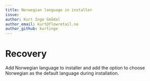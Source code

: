 ```yaml
---
title: Norwegian language in installer
issue: 
author: Kurt Inge Smådal
author_email: kurt@flowretail.no
author_github: kurtinge
---
```

# Recovery

Add Norwegian language to installer and add the option to choose Norwegian
as the default language during installation.
